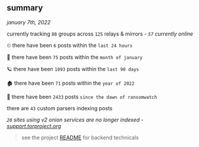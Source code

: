 
## summary
_january 7th, 2022_

currently tracking `88` groups across `125` relays & mirrors - _`57` currently online_

⏲ there have been `6` posts within the `last 24 hours`

🦈 there have been `75` posts within the `month of january`

🪐 there have been `1093` posts within the `last 90 days`

🏚 there have been `71` posts within the `year of 2022`

🦕 there have been `2433` posts `since the dawn of ransomwatch`

there are `43` custom parsers indexing posts

_`20` sites using v2 onion services are no longer indexed - [support.torproject.org](https://support.torproject.org/onionservices/v2-deprecation/)_

> see the project [README](https://github.com/thetanz/ransomwatch#ransomwatch--) for backend technicals
